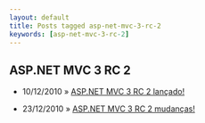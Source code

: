 ```yaml
---
layout: default
title: Posts tagged asp-net-mvc-3-rc-2
keywords: [asp-net-mvc-3-rc-2]
---
```

<h2 class="category">ASP.NET MVC 3 RC 2</h2>
<ul class="posts">
<li>
<p>
<span class="date">10/12/2010</span> &raquo; 
<a href="/blog/asp-net-mvc-3-rc-2-lancado">ASP.NET MVC 3 RC 2 lançado!</a>
</p>
</li> 
<li>
<p>
<span class="date">23/12/2010</span> &raquo; 
<a href="/blog/asp-net-mvc-3-rc-2-mudancas">ASP.NET MVC 3 RC 2 mudanças!</a>
</p>
</li> 
</ul>
